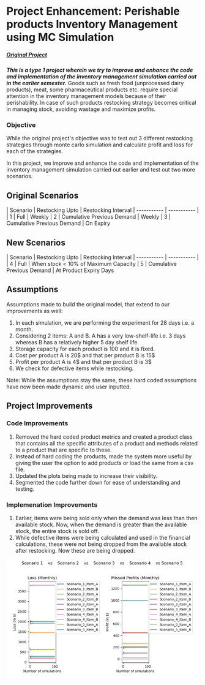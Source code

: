 # Project Enhancement: Perishable products Inventory Management using MC Simulation
##### [Original Project]("https://github.com/LalitaTakle/2021Fall_finals")

***This is a type 1 project wherein we try to improve and enhance the code and implementation of the inventory management simulation carried out in the earlier semester.***
Goods such as fresh food (unprocessed dairy products), meat, some pharmaceutical products etc. require special attention in the inventory management models because of their perishability.
In case of such products restocking strategy becomes critical in managing stock, avoiding wastage and maximize profits.

### Objective

While the original project's objective was to test out 3 different restocking strategies through monte carlo simulation and calculate profit and loss
for each of the strategies. 

In this project, we improve and enhance the code and implementation of the inventory management simulation carried out earlier and test out two more scenarios.


## Original Scenarios
| Scenario | Restocking Upto | Restocking Interval
| ----------- | ----------- |
| 1 | Full | Weekly
| 2 | Cumulative Previous Demand | Weekly
| 3 | Cumulative Previous Demand | On Expiry

## New Scenarios
| Scenario | Restocking Upto | Restocking Interval
| ----------- | ----------- |
| 4 | Full | When stock < 10% of Maximum Capacity
| 5 | Cumulative Previous Demand | At Product Expiry Days

## Assumptions
Assumptions made to build the original model, that extend to our improvements as well:
1. In each simulation, we are performing the experiment for 28 days i.e. a month.
2. Considering 2 items: A and B. A has a very low-shelf-life i.e. 3 days whereas B has a relatively higher 5 day shelf life.
3. Storage capacity for each product is 100 and it is fixed.
4. Cost per product A is 20$ and that per product B is 15$
5. Profit per product A is 4$ and that per product B is 3$
6. We check for defective items while restocking.

Note: While the assumptions stay the same, these hard coded assumptions have now been made dynamic and user inputted.

## Project Improvements

### Code Improvements
1. Removed the hard coded product metrics and created a product class that contains all the specific attributes of a product and 
methods related to a product that are specific to these.
2. Instead of hard coding the products, made the system more useful by giving the user the option to add products or load the same from a csv file.
3. Updated the plots being made to increase their visibility.
4. Segmented the code further down for ease of understanding and testing.

### Implemenation Improvements
1. Earlier, items were being sold only when the demand was less than then available stock. Now, when the demand is greater than the 
available stock, the entire stock is sold off.
2. While defective items were being calculated and used in the financial calculations, these were not being dropped from the available stock after restocking. 
Now these are being dropped.

![A comparison of the 5 scenarios run in this updated simulation can be seen before.](comparison_plot.png)
